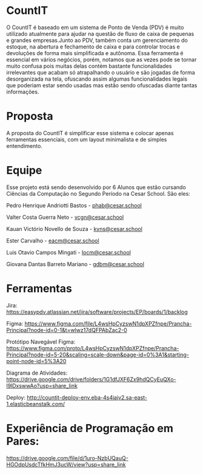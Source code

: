 # CountIT
O CountIT é baseado em um sistema de Ponto de Venda (PDV) é muito utilizado atualmente para ajudar na questão de fluxo de caixa de pequenas e grandes empresas.Junto ao PDV, também conta um gerenciamento do estoque, na abertura e fechamento de caixa e para controlar trocas e devoluções de forma mais simplificada e autônoma.
Essa ferramenta é essencial em vários negócios, porém, notamos que as vezes pode se tornar muito confusa pois muitas delas contém bastante funcionalidades irrelevantes que acabam só atrapalhando o usuário e são jogadas de forma desorganizada na tela, ofuscando assim algumas funcionalidades legais que poderiam estar sendo usadas mas estão sendo ofuscadas diante tantas informações.


# Proposta
A proposta do CountIT é simplificar esse sistema e colocar apenas ferramentas essenciais, com um layout minimalista e de simples entendimento. 

# Equipe

Esse projeto está sendo desenvolvido por 6 Alunos que estão cursando Ciências da Computação no Segundo Período na Cesar School.
São eles:

Pedro Henrique Andriotti Bastos - phab@cesar.school

Valter Costa Guerra Neto - vcgn@cesar.school

Kauan Victório Novello de Souza - kvns@cesar.school 

Ester Carvalho - eacm@cesar.school

Luis Otavio Campos Mingati - locm@cesar.school

Giovana Dantas Barreto Mariano - gdbm@cesar.school

# Ferramentas
Jira: https://easypdv.atlassian.net/jira/software/projects/EP/boards/1/backlog

Figma: https://www.figma.com/file/L4wsHpCyzswN1dpXPZfnpe/Prancha-Principal?node-id=0-1&t=wlwz17dQFPAbZac2-0

Protótipo Navegável Figma: https://www.figma.com/proto/L4wsHpCyzswN1dpXPZfnpe/Prancha-Principal?node-id=5-20&scaling=scale-down&page-id=0%3A1&starting-point-node-id=5%3A20

Diagrama de Atividades: https://drive.google.com/drive/folders/1G1dfJXF6Zx9hdQCyEuQXo-l9lDxswwAo?usp=share_link

Deploy: http://countit-deploy-env.eba-4s4jajv2.sa-east-1.elasticbeanstalk.com/

# Experiência de Programação em Pares:
https://drive.google.com/file/d/1uro-NzbUQauQ-HGOdpUsdcTfkHmJ3ucW/view?usp=share_link 
